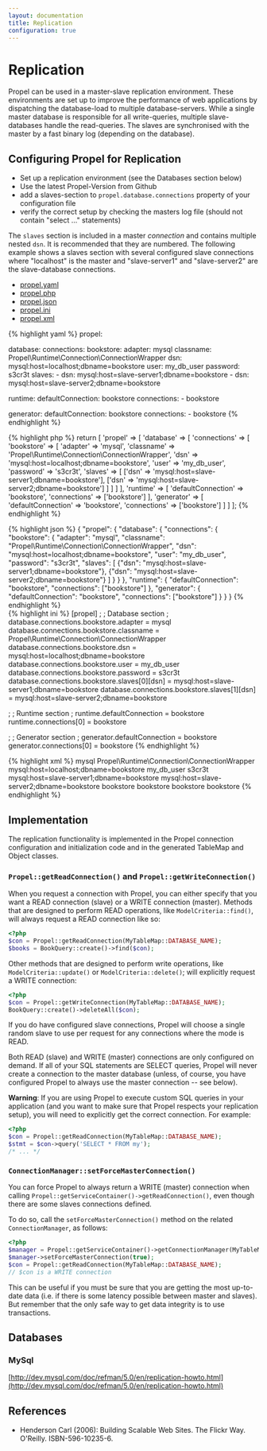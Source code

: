 ```yaml
---
layout: documentation
title: Replication
configuration: true
---
```


# Replication #

Propel can be used in a master-slave replication environment. These environments are set up to improve the performance of web applications by dispatching the database-load to multiple database-servers. While a single master database is responsible for all write-queries, multiple slave-databases handle the read-queries. The slaves are synchronised with the master by a fast binary log (depending on the database).

## Configuring Propel for Replication ##

  * Set up a replication environment (see the Databases section below)
  * Use the latest Propel-Version from Github
  * add a slaves-section to `propel.database.connections` property of your configuration file
  * verify the correct setup by checking the masters log file (should not contain "select ..." statements)

The `slaves` section is included in a master *connection* and contains multiple nested `dsn`. It is recommended that they are numbered. The following example shows a slaves section with several configured slave connections where "localhost" is the master and "slave-server1" and "slave-server2" are the slave-database connections.

<div class="conftabs">
<ul>
<li><a href="#tabyaml">propel.yaml</a></li>
<li><a href="#tabphp">propel.php</a></li>
<li><a href="#tabjson">propel.json</a></li>
<li><a href="#tabini">propel.ini</a></li>
<li><a href="#tabxml">propel.xml</a></li>
</ul>
<div id="tabyaml">
{% highlight yaml %}
propel:

  database:
      connections:
          bookstore:
              adapter: mysql
              classname: Propel\Runtime\Connection\ConnectionWrapper
              dsn: mysql:host=localhost;dbname=bookstore
              user: my_db_user
              password: s3cr3t
              slaves:
                  - dsn: mysql:host=slave-server1;dbname=bookstore
                  - dsn: mysql:host=slave-server2;dbname=bookstore

  runtime:
      defaultConnection: bookstore
      connections:
          - bookstore

  generator:
      defaultConnection: bookstore
      connections:
          - bookstore
{% endhighlight %}
</div>
<div id="tabphp">
{% highlight php %}
<?php

return [
    'propel' => [
        'database' => [
            'connections' => [
                'bookstore' => [
                    'adapter'    => 'mysql',
                    'classname'  => 'Propel\Runtime\Connection\ConnectionWrapper',
                    'dsn'        => 'mysql:host=localhost;dbname=bookstore',
                    'user'       => 'my_db_user',
                    'password'   => 's3cr3t',
                    'slaves' => [
                        ['dsn' => 'mysql:host=slave-server1;dbname=bookstore'],
                        ['dsn' => 'mysql:host=slave-server2;dbname=bookstore']
                    ]
                ]
            ]
        ],
        'runtime' => [
            'defaultConnection' => 'bookstore',
            'connections' => ['bookstore']
        ],
        'generator' => [
            'defaultConnection' => 'bookstore',
            'connections' => ['bookstore']
        ]
    ]
];
{% endhighlight %}
</div>
<div id="tabjson">
{% highlight json %}
{
    "propel": {
        "database": {
            "connections": {
                "bookstore": {
                    "adapter": "mysql",
                    "classname": "Propel\Runtime\Connection\ConnectionWrapper",
                    "dsn": "mysql:host=localhost;dbname=bookstore",
                    "user": "my_db_user",
                    "password": "s3cr3t",
                    "slaves": [
                        {"dsn": "mysql:host=slave-server1;dbname=bookstore"},
                        {"dsn": "mysql:host=slave-server2;dbname=bookstore"}
                    ]
                }
            }
        },
        "runtime": {
            "defaultConnection": "bookstore",
            "connections": ["bookstore"]
        },
        "generator": {
            "defaultConnection": "bookstore",
            "connections": ["bookstore"]
        }
    }
}
{% endhighlight %}
</div>
<div id="tabini">
{% highlight ini %}
[propel]
;
; Database section
;
database.connections.bookstore.adapter    = mysql
database.connections.bookstore.classname  = Propel\Runtime\Connection\ConnectionWrapper
database.connections.bookstore.dsn        = mysql:host=localhost;dbname=bookstore
database.connections.bookstore.user       = my_db_user
database.connections.bookstore.password   = s3cr3t
database.connections.bookstore.slaves[0][dsn] = mysql:host=slave-server1;dbname=bookstore
database.connections.bookstore.slaves[1][dsn] = mysql:host=slave-server2;dbname=bookstore

;
; Runtime section
;
runtime.defaultConnection = bookstore
runtime.connections[0]    = bookstore

;
; Generator section
;
generator.defaultConnection = bookstore
generator.connections[0] = bookstore
{% endhighlight %}
</div>
<div id="tabxml">
{% highlight xml %}
<?xml version="1.0" encoding="ISO-8859-1" standalone="no"?>
<config>
    <propel>
        <database>
            <connections>
                <connection id="bookstore">
                    <adapter>mysql</adapter>
                    <classname>Propel\Runtime\Connection\ConnectionWrapper</classname>
                    <dsn>mysql:host=localhost;dbname=bookstore</dsn>
                    <user>my_db_user</user>
                    <password>s3cr3t</password>
                    <slave>
                        <dsn>mysql:host=slave-server1;dbname=bookstore</dsn>
                    </slave>
                    <slave>
                        <dsn>mysql:host=slave-server2;dbname=bookstore</dsn>
                    </slave>
                </connection>
            </connections>
        </database>
        <runtime>
            <defaultConnection>bookstore</defaultConnection>
            <connection>bookstore</connection>
        </runtime>
        <generator>
            <defaultConnection>bookstore</defaultConnection>
            <connection>bookstore</connection>
        </generator>
    </propel>
</config>
{% endhighlight %}
</div>
</div>


## Implementation ##

The replication functionality is implemented in the Propel connection configuration and initialization code and in the generated TableMap and Object classes.

### `Propel::getReadConnection()` and `Propel::getWriteConnection()` ###

When you request a connection with Propel, you can either specify that you want
a READ connection (slave) or a WRITE connection (master). Methods that are
designed to perform READ operations, like `ModelCriteria::find()`, will always
request a READ connection like so:

```php
<?php
$con = Propel::getReadConnection(MyTableMap::DATABASE_NAME);
$books = BookQuery::create()->find($con);
```

Other methods that are designed to perform write operations, like `ModelCriteria::update()` or `ModelCriteria::delete()`; will explicitly request a WRITE connection:

```php
<?php
$con = Propel::getWriteConnection(MyTableMap::DATABASE_NAME);
BookQuery::create()->deleteAll($con);
```

If you do have configured slave connections, Propel will choose a single random slave to use per request for any connections where the mode is READ.

Both READ (slave) and WRITE (master) connections are only configured on demand.  If all of your SQL statements are SELECT queries, Propel will never create a connection to the master database (unless, of course, you have configured Propel to always use the master connection -- see below).

**Warning**: If you are using Propel to execute custom SQL queries in your application (and you want to make sure that Propel respects your replication setup), you will need to explicitly get the correct connection. For example:

```php
<?php
$con = Propel::getReadConnection(MyTableMap::DATABASE_NAME);
$stmt = $con->query('SELECT * FROM my');
/* ... */
```

### `ConnectionManager::setForceMasterConnection()` ###

You can force Propel to always return a WRITE (master) connection when calling `Propel::getServiceContainer()->getReadConnection()`, even though there are some slaves connections defined.

To do so, call the `setForceMasterConnection()` method on the related `ConnectionManager`, as follows:

```php
<?php
$manager = Propel::getServiceContainer()->getConnectionManager(MyTableMap::DATABASE_NAME);
$manager->setForceMasterConnection(true);
$con = Propel::getReadConnection(MyTableMap::DATABASE_NAME);
// $con is a WRITE connection
```

This can be useful if you must be sure that you are getting the most up-to-date data (i.e. if there is some latency possible between master and slaves). But remember that the only safe way to get data integrity is to use transactions.

## Databases ##

### MySql ###

[http://dev.mysql.com/doc/refman/5.0/en/replication-howto.html](http://dev.mysql.com/doc/refman/5.0/en/replication-howto.html)

## References ##

* Henderson Carl (2006): Building Scalable Web Sites. The Flickr Way. O'Reilly. ISBN-596-10235-6.
